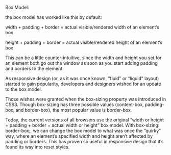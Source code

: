 Box Model:

the box model has worked like this by default:

width + padding + border = actual visible/rendered width of an element’s box

height + padding + border = actual visible/rendered height of an element’s box

This can be a little counter-intuitive, since the width and height you set for an element both go out the window as soon as you start adding padding and borders to the element.

As responsive design (or, as it was once known, “fluid” or “liquid” layout) started to gain popularity, developers and designers wished for an update to the box model.

Those wishes were granted when the box-sizing property was introduced in CSS3. Though box-sizing has three possible values (content-box, padding-box, and border-box), the most popular value is border-box.

Today, the current versions of all browsers use the original “width or height + padding + border = actual width or height” box model. With box-sizing: border-box;, we can change the box model to what was once the “quirky” way, where an element’s specified width and height aren’t affected by padding or borders. This has proven so useful in responsive design that it’s found its way into reset styles.